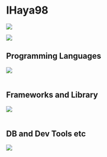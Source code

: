# IHaya98

![](https://github-readme-stats.vercel.app/api?username=IHaya98&hide_title=false&hide_rank=false&show_icons=true&include_all_commits=true&count_private=true&disable_animations=false&theme=dracula&locale=en&hide_border=false&order=1)

![](https://github-readme-stats.vercel.app/api/top-langs?username=IHaya98&show_icons=true&locale=en&layout=compact)

## Programming Languages

<img src="https://skillicons.dev/icons?i=html,css,js,typescript,python,java,dart" /> <br /><br />

## Frameworks and Library

<img src="https://skillicons.dev/icons?i=react,fastapi,spring,flutter" /> <br /><br />

## DB and Dev Tools etc

<img src="https://skillicons.dev/icons?i=mysql,docker,kubernetes,git,github,gitlab,vscode,gcp,azure,firebase" /> <br /><br />
